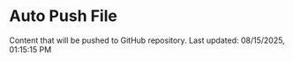 # Auto Push File

Content that will be pushed to GitHub repository.
Last updated: 08/15/2025, 01:15:15 PM